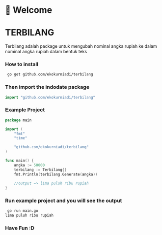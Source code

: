 # 👋 Welcome

# TERBILANG
Terbilang adalah package untuk mengubah nominal angka rupiah ke dalam nominal angka rupiah dalam bentuk teks 

### How to install
```sh
 go get github.com/ekokurniadi/terbilang
```

### Then import the indodate package

```go
import "github.com/ekokurniadi/terbilang"
```
### Example Project

```go
package main

import (
	"fmt"
	"time"

	"github.com/ekokurniadi/terbilang"
)

func main() {
	angka := 50000
    terbilang := Terbilang{}
    fmt.Println(terbilang.Generate(angka))
    
    //output => lima puluh ribu rupiah
}

```
### Run example project and you will see the output
```sh
 go run main.go
lima puluh ribu rupiah
```

### Have Fun :D

